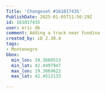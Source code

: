 ```yaml
---
Title: 'Changeset #161017435'
PublishDate: 2025-01-05T11:56:29Z
id: 161017435
user: eric db
comment: Adding a track near Fundina
created_by: iD 2.30.4
tags:
- Montenegro
bbox:
  min_lon: 19.3660513
  min_lat: 42.4497947
  max_lon: 19.3669622
  max_lat: 42.4513133

---
```

